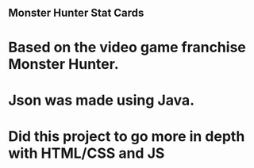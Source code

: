## Monster Hunter Stat Cards
# Based on the video game franchise Monster Hunter.
# Json was made using Java.
# Did this project to go more in depth with HTML/CSS and JS
